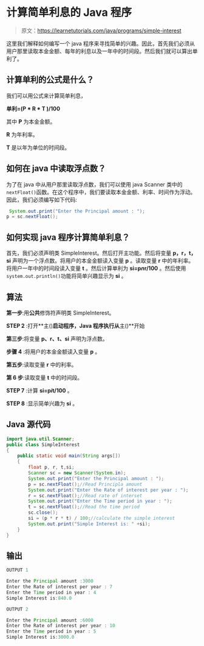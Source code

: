 # 计算简单利息的 Java 程序

> 原文：<https://learnetutorials.com/java/programs/simple-interest>

这里我们解释如何编写一个 java 程序来寻找简单的兴趣。因此，首先我们必须从用户那里读取本金金额、每年的利息以及一年中的时间段。然后我们就可以算出单利了。

## 计算单利的公式是什么？

我们可以用公式来计算简单利息，

**单利=(P * R * T )/100**

其中 **P** 为本金金额。

**R** 为年利率。

**T** 是以年为单位的时间段。

## 如何在 java 中读取浮点数？

为了在 java 中从用户那里读取浮点数，我们可以使用 java Scanner 类中的`nextFloat()`函数。在这个程序中，我们要读取本金金额、利率、时间作为浮动。因此，我们必须编写如下代码:

```java
 System.out.print("Enter the Principal amount : ");
p = sc.nextFloat(); 

```

## 如何实现 java 程序计算简单利息？

首先，我们必须声明类 SimpleInterest。然后打开主功能。然后将变量 **p，r，t，si** 声明为一个浮点数。将用户的本金金额读入变量 **p** 。读取变量 **r** 中的年利率。将用户一年中的时间段读入变量 **t** 。然后计算单利为 **si=p*n*r/100** 。然后使用`system.out.println()`功能将简单兴趣显示为 **si** 。

## 算法

**第一步**:用**公共**修饰符声明类 SimpleInterest。

**STEP 2** :打开**主()**启动程序，Java 程序执行从**主()**开始

**第三步**:将变量 **p、r、t、si** 声明为浮点数。

**步骤 4** :将用户的本金金额读入变量 **p** 。

**第五步**:读取变量 **r** 中的利率。

**第 6 步**:读取变量 **t** 中的时间段。

**STEP 7** :计算 **si=p*i*t/100** 。

**STEP 8** :显示简单兴趣为 **si** 。

## Java 源代码

```java
import java.util.Scanner;
public class SimpleInterest
{
    public static void main(String args[]) 
    {
        float p, r, t,si;
        Scanner sc = new Scanner(System.in);
        System.out.print("Enter the Principal amount : ");
        p = sc.nextFloat();//Read Principla amount
        System.out.print("Enter the Rate of interest per year : ");
        r = sc.nextFloat();//Read rate of interset
        System.out.print("Enter the Time period in year : ");
        t = sc.nextFloat();//Read the time period
        sc.close();
        si = (p * r * t) / 100;//calculate the simple interest
        System.out.print("Simple Interest is: " +si);
    }
}

```

## 输出

```java
OUTPUT 1

Enter the Principal amount :3000
Enter the Rate of interest per year : 7
Enter the Time period in year : 4
Simple Interest is:840.0

OUTPUT 2

Enter the Principal amount :6000
Enter the Rate of interest per year : 10
Enter the Time period in year : 5
Simple Interest is:3000.0 
```